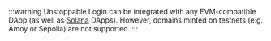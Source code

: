 :::warning
Unstoppable Login can be integrated with any EVM-compatible DApp (as well as [Solana](/identity/overview/featured-updates.md#login-with-verified-solana-wallet) DApps). However, domains minted on testnets (e.g. Amoy or Sepolia) are not supported.
:::
